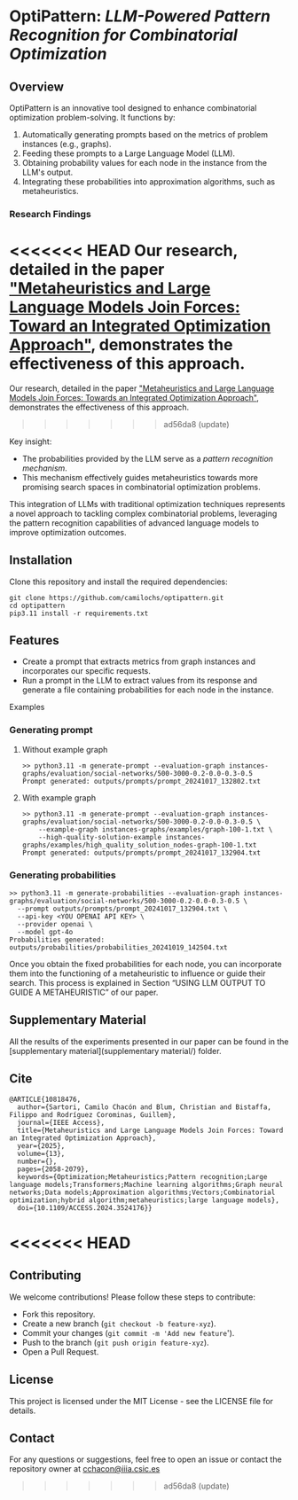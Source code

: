 # OptiPattern: *LLM-Powered Pattern Recognition for Combinatorial Optimization*

## Overview

OptiPattern is an innovative tool designed to enhance combinatorial optimization problem-solving. It functions by:

1. Automatically generating prompts based on the metrics of problem instances (e.g., graphs).
2. Feeding these prompts to a Large Language Model (LLM).
3. Obtaining probability values for each node in the instance from the LLM's output.
4. Integrating these probabilities into approximation algorithms, such as metaheuristics.

### Research Findings

<<<<<<< HEAD
Our research, detailed in the paper [&#34;Metaheuristics and Large Language Models Join Forces: Toward an Integrated Optimization Approach&#34;](https://ieeexplore.ieee.org/document/10818476), demonstrates the effectiveness of this approach.
================================================================================================================================================================================================

Our research, detailed in the paper [&#34;Metaheuristics and Large Language Models Join Forces: Towards an Integrated Optimization Approach&#34;](https://arxiv.org/abs/2405.18272), demonstrates the effectiveness of this approach.

>>>>>>> ad56da8 (update)
>>>>>>>
>>>>>>
>>>>>
>>>>
>>>
>>

Key insight:

- The probabilities provided by the LLM serve as a *pattern recognition mechanism*.
- This mechanism effectively guides metaheuristics towards more promising search spaces in combinatorial optimization problems.

This integration of LLMs with traditional optimization techniques represents a novel approach to tackling complex combinatorial problems, leveraging the pattern recognition capabilities of advanced language models to improve optimization outcomes.

## Installation

Clone this repository and install the required dependencies:

```
git clone https://github.com/camilochs/optipattern.git
cd optipattern
pip3.11 install -r requirements.txt
```

## Features

- Create a prompt that extracts metrics from graph instances and incorporates our specific requests.
- Run a prompt in the LLM to extract values from its response and generate a file containing probabilities for each node in the instance.

Examples

### Generating prompt

1. Without example graph
   ```
   >> python3.11 -m generate-prompt --evaluation-graph instances-graphs/evaluation/social-networks/500-3000-0.2-0.0-0.3-0.5
   Prompt generated: outputs/prompts/prompt_20241017_132802.txt
   ```
2. With example graph
   ```
   >> python3.11 -m generate-prompt --evaluation-graph instances-graphs/evaluation/social-networks/500-3000-0.2-0.0-0.3-0.5 \
       --example-graph instances-graphs/examples/graph-100-1.txt \
       --high-quality-solution-example instances-graphs/examples/high_quality_solution_nodes-graph-100-1.txt
   Prompt generated: outputs/prompts/prompt_20241017_132904.txt
   ```

### Generating probabilities

```
>> python3.11 -m generate-probabilities --evaluation-graph instances-graphs/evaluation/social-networks/500-3000-0.2-0.0-0.3-0.5 \
  --prompt outputs/prompts/prompt_20241017_132904.txt \
  --api-key <YOU OPENAI API KEY> \
  --provider openai \
  --model gpt-4o 
Probabilities generated: outputs/probabilities/probabilities_20241019_142504.txt
```

Once you obtain the fixed probabilities for each node, you can incorporate them into the functioning of a metaheuristic to influence or guide their search. This process is explained in Section “USING LLM OUTPUT TO GUIDE A METAHEURISTIC” of our paper.

## Supplementary Material

All the results of the experiments presented in our paper can be found in the [supplementary material](supplementary material/) folder.

## Cite

```
@ARTICLE{10818476,
  author={Sartori, Camilo Chacón and Blum, Christian and Bistaffa, Filippo and Rodríguez Corominas, Guillem},
  journal={IEEE Access}, 
  title={Metaheuristics and Large Language Models Join Forces: Toward an Integrated Optimization Approach}, 
  year={2025},
  volume={13},
  number={},
  pages={2058-2079},
  keywords={Optimization;Metaheuristics;Pattern recognition;Large language models;Transformers;Machine learning algorithms;Graph neural networks;Data models;Approximation algorithms;Vectors;Combinatorial optimization;hybrid algorithm;metaheuristics;large language models},
  doi={10.1109/ACCESS.2024.3524176}}

```

<<<<<<< HEAD
============

## Contributing

We welcome contributions! Please follow these steps to contribute:

- Fork this repository.
- Create a new branch (`git checkout -b feature-xyz`).
- Commit your changes (`git commit -m 'Add new feature`').
- Push to the branch (`git push origin feature-xyz`).
- Open a Pull Request.

## License

This project is licensed under the MIT License - see the LICENSE file for details.

## Contact

For any questions or suggestions, feel free to open an issue or contact the repository owner at cchacon@iiia.csic.es

>>>>>>> ad56da8 (update)
>>>>>>>
>>>>>>
>>>>>
>>>>
>>>
>>
